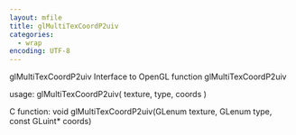 ```yaml
---
layout: mfile
title: glMultiTexCoordP2uiv
categories:
  - wrap
encoding: UTF-8
---
```


glMultiTexCoordP2uiv  Interface to OpenGL function glMultiTexCoordP2uiv

usage:  glMultiTexCoordP2uiv( texture, type, coords )

C function:  void glMultiTexCoordP2uiv(GLenum texture, GLenum type, const GLuint\* coords)